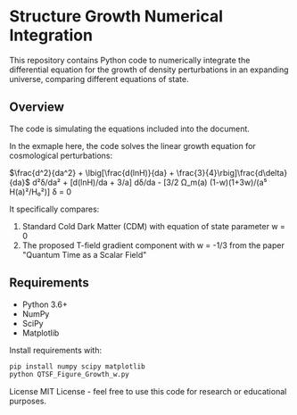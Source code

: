 # Structure Growth Numerical Integration

This repository contains Python code to numerically integrate the differential equation for the growth of density perturbations in an expanding universe, comparing different equations of state.

## Overview
The code is simulating the equations included into the document.

In the exmaple here, the code solves the linear growth equation for cosmological perturbations:

$\frac{d^2}{da^2} + \lbig[\frac{d(lnH)}{da} + \frac{3}{4}\rbig]\frac{d\delta}{da}$
d²δ/da² + [d(lnH)/da + 3/a] dδ/da - [3/2 Ω_m(a) (1-w)(1+3w)/(a⁵ H(a)²/H₀²)] δ = 0

It specifically compares:
1. Standard Cold Dark Matter (CDM) with equation of state parameter w = 0
2. The proposed T-field gradient component with w = -1/3 from the paper "Quantum Time as a Scalar Field"

## Requirements

- Python 3.6+
- NumPy
- SciPy
- Matplotlib

Install requirements with:
```bash
pip install numpy scipy matplotlib
python QTSF_Figure_Growth_w.py
```
License
MIT License - feel free to use this code for research or educational purposes.

